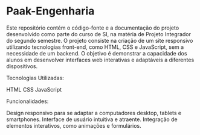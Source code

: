 # Paak-Engenharia
Este repositório contém o código-fonte e a documentação do projeto desenvolvido como parte do curso de SI, na matéria de Projeto Integrador do segundo semestre. O projeto consiste na criação de um site responsivo utilizando tecnologias front-end, como HTML, CSS e JavaScript, sem a necessidade de um backend. O objetivo é demonstrar a capacidade dos alunos em
desenvolver interfaces web interativas e adaptáveis a diferentes dispositivos.

Tecnologias Utilizadas:

HTML
CSS
JavaScript

Funcionalidades:

Design responsivo para se adaptar a computadores desktop, tablets e smartphones.
Interface de usuário intuitiva e atraente.
Integração de elementos interativos, como animações e formulários.


